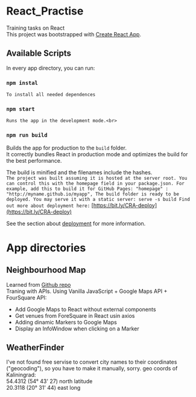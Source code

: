 # React_Practise
Training tasks on React</br>
This project was bootstrapped with [Create React App](https://github.com/facebook/create-react-app).

## Available Scripts
In every app directory, you can run:

### `npm instal`
	To install all needed dependences

### `npm start`
	Runs the app in the development mode.<br>

### `npm run build`
Builds the app for production to the `build` folder.<br>
It correctly bundles React in production mode and optimizes the build for the best performance.

The build is minified and the filenames include the hashes.<br>
`The project was built assuming it is hosted at the server root.
You can control this with the homepage field in your package.json.
For example, add this to build it for GitHub Pages:
  "homepage" : "http://myname.github.io/myapp",
The build folder is ready to be deployed.
You may serve it with a static server:
  serve -s build
Find out more about deployment here:`
  [https://bit.ly/CRA-deploy](https://bit.ly/CRA-deploy) 

See the section about [deployment](https://facebook.github.io/create-react-app/docs/deployment) for more information.

# App directories
## Neighbourhood Map
Learned from [Github repo](https://www.youtube.com/redirect?v=nDJ00zO9X2U&event=video_description&redir_token=bVU8gcsJVc0rbt5J8c2t6GxlyCJ8MTU2MDU4MjQzOEAxNTYwNDk2MDM4&q=https%3A%2F%2Fgithub.com%2Felharony%2FUdacity-P8-Neighborhood-Map-Project-Explained)</br>
Traning with APIs. Using Vanilla JavaScript + Google Maps API + FourSquare API:
* Add Google Maps to React without external components
* Get venues from ForeSquare in React usin axios
* Adding dinamic Markers to Google Maps
* Display an InfoWindow when clicking on a Marker

## WeatherFinder
I've not found free servise to convert city names to their coordinates ("geocoding"), so you have to make it manually, sorry.
  geo coords of Kaliningrad:<br>
  54.4312 (54° 43' 27) north latitude<br>
  20.3118 (20° 31' 44) east long<br>

